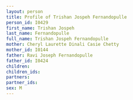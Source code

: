 ```yaml
---
layout: person
title: Profile of Trishan Jospeh Fernandopulle
person_id: I0429
first_name: Trishan Jospeh
last_name: Fernandopulle
full_name: Trishan Jospeh Fernandopulle
mother: Cheryl Laurette Dinali Casie Chetty
mother_id: I0144
father: Ravi Joseph Fernandopulle
father_id: I0424
children:
children_ids:
partners:
partner_ids:
sex: M
---
```


